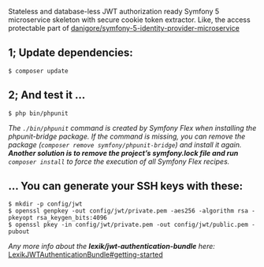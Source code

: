 Stateless and database-less JWT authorization ready Symfony 5 microservice skeleton with secure cookie token extractor. Like, the access protectable part of [danigore/symfony-5-identity-provider-microservice](https://github.com/danigore/symfony-5-identity-provider-microservice)

1; Update dependencies:
---
`$ composer update`

2; And test it ...
---
`$ php bin/phpunit`

*The `./bin/phpunit` command is created by Symfony Flex when installing the phpunit-bridge package. If the command is missing, you can remove the package (`composer remove symfony/phpunit-bridge`) and install it again. **Another solution is to remove the project’s symfony.lock file and run** `composer install` to force the execution of all Symfony Flex recipes.*

... You can generate your SSH keys with these:
---
`$ mkdir -p config/jwt`</br>
`$ openssl genpkey -out config/jwt/private.pem -aes256 -algorithm rsa -pkeyopt rsa_keygen_bits:4096`</br>
`$ openssl pkey -in config/jwt/private.pem -out config/jwt/public.pem -pubout`</br>

*Any more info about the **lexik/jwt-authentication-bundle** here:*
[LexikJWTAuthenticationBundle#getting-started](https://github.com/lexik/LexikJWTAuthenticationBundle/blob/master/Resources/doc/index.md#getting-started)